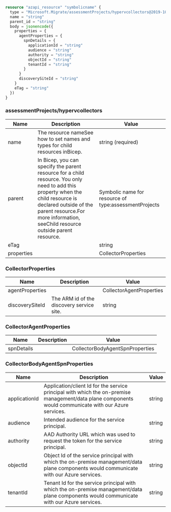 ```terraform
resource "azapi_resource" "symbolicname" {
  type = "Microsoft.Migrate/assessmentProjects/hypervcollectors@2019-10-01"
  name = "string"
  parent_id = "string"
  body = jsonencode({
    properties = {
      agentProperties = {
        spnDetails = {
          applicationId = "string"
          audience = "string"
          authority = "string"
          objectId = "string"
          tenantId = "string"
        }
      }
      discoverySiteId = "string"
    }
    eTag = "string"
  })
}

```

### assessmentProjects/hypervcollectors

| Name | Description | Value |
|-|-|-|
| name | The resource nameSee how to set names and types for child resources inBicep. | string (required) |
| parent | In Bicep, you can specify the parent resource for a child resource. You only need to add this property when the child resource is declared outside of the parent resource.For more information, seeChild resource outside parent resource. | Symbolic name for resource of type:assessmentProjects |
| eTag |  | string |
| properties |  | CollectorProperties |


### CollectorProperties

| Name | Description | Value |
|-|-|-|
| agentProperties |  | CollectorAgentProperties |
| discoverySiteId | The ARM id of the discovery service site. | string |


### CollectorAgentProperties

| Name | Description | Value |
|-|-|-|
| spnDetails |  | CollectorBodyAgentSpnProperties |


### CollectorBodyAgentSpnProperties

| Name | Description | Value |
|-|-|-|
| applicationId | Application/client Id for the service principal with which the on-premise management/data plane components would communicate with our Azure services. | string |
| audience | Intended audience for the service principal. | string |
| authority | AAD Authority URL which was used to request the token for the service principal. | string |
| objectId | Object Id of the service principal with which the on-premise management/data plane components would communicate with our Azure services. | string |
| tenantId | Tenant Id for the service principal with which the on-premise management/data plane components would communicate with our Azure services. | string |


